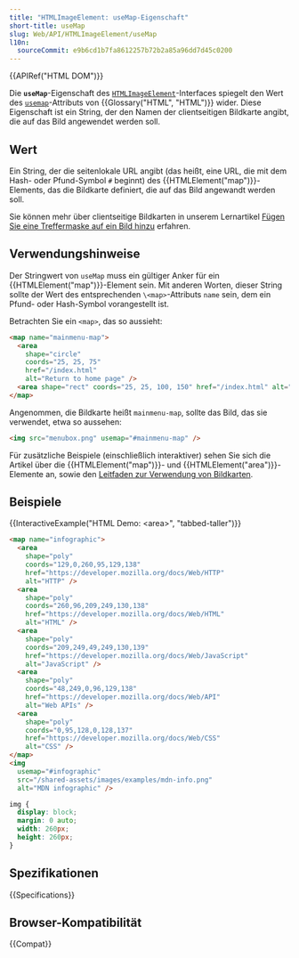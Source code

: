 ```yaml
---
title: "HTMLImageElement: useMap-Eigenschaft"
short-title: useMap
slug: Web/API/HTMLImageElement/useMap
l10n:
  sourceCommit: e9b6cd1b7fa8612257b72b2a85a96dd7d45c0200
---
```


{{APIRef("HTML DOM")}}

Die **`useMap`**-Eigenschaft des [`HTMLImageElement`](/de/docs/Web/API/HTMLImageElement)-Interfaces spiegelt den Wert des [`usemap`](/de/docs/Web/HTML/Reference/Elements/img#usemap)-Attributs von {{Glossary("HTML", "HTML")}} wider. Diese Eigenschaft ist ein String, der den Namen der clientseitigen Bildkarte angibt, die auf das Bild angewendet werden soll.

## Wert

Ein String, der die seitenlokale URL angibt (das heißt, eine URL, die mit dem Hash- oder Pfund-Symbol `#` beginnt) des {{HTMLElement("map")}}-Elements, das die Bildkarte definiert, die auf das Bild angewandt werden soll.

Sie können mehr über clientseitige Bildkarten in unserem Lernartikel [Fügen Sie eine Treffermaske auf ein Bild hinzu](/de/docs/Learn_web_development/Howto/Solve_HTML_problems/Add_a_hit_map_on_top_of_an_image) erfahren.

## Verwendungshinweise

Der Stringwert von `useMap` muss ein gültiger Anker für ein {{HTMLElement("map")}}-Element sein. Mit anderen Worten, dieser String sollte der Wert des entsprechenden `\<map>`-Attributs `name` sein, dem ein Pfund- oder Hash-Symbol vorangestellt ist.

Betrachten Sie ein `<map>`, das so aussieht:

```html
<map name="mainmenu-map">
  <area
    shape="circle"
    coords="25, 25, 75"
    href="/index.html"
    alt="Return to home page" />
  <area shape="rect" coords="25, 25, 100, 150" href="/index.html" alt="Shop" />
</map>
```

Angenommen, die Bildkarte heißt `mainmenu-map`, sollte das Bild, das sie verwendet, etwa so aussehen:

```html
<img src="menubox.png" usemap="#mainmenu-map" />
```

Für zusätzliche Beispiele (einschließlich interaktiver) sehen Sie sich die Artikel über die {{HTMLElement("map")}}- und {{HTMLElement("area")}}-Elemente an, sowie den [Leitfaden zur Verwendung von Bildkarten](/de/docs/Learn_web_development/Howto/Solve_HTML_problems/Add_a_hit_map_on_top_of_an_image).

## Beispiele

{{InteractiveExample("HTML Demo: &lt;area&gt;", "tabbed-taller")}}

```html interactive-example
<map name="infographic">
  <area
    shape="poly"
    coords="129,0,260,95,129,138"
    href="https://developer.mozilla.org/docs/Web/HTTP"
    alt="HTTP" />
  <area
    shape="poly"
    coords="260,96,209,249,130,138"
    href="https://developer.mozilla.org/docs/Web/HTML"
    alt="HTML" />
  <area
    shape="poly"
    coords="209,249,49,249,130,139"
    href="https://developer.mozilla.org/docs/Web/JavaScript"
    alt="JavaScript" />
  <area
    shape="poly"
    coords="48,249,0,96,129,138"
    href="https://developer.mozilla.org/docs/Web/API"
    alt="Web APIs" />
  <area
    shape="poly"
    coords="0,95,128,0,128,137"
    href="https://developer.mozilla.org/docs/Web/CSS"
    alt="CSS" />
</map>
<img
  usemap="#infographic"
  src="/shared-assets/images/examples/mdn-info.png"
  alt="MDN infographic" />
```

```css interactive-example
img {
  display: block;
  margin: 0 auto;
  width: 260px;
  height: 260px;
}
```

## Spezifikationen

{{Specifications}}

## Browser-Kompatibilität

{{Compat}}

